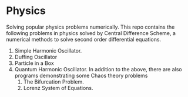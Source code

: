 # Physics
Solving popular physics problems numerically.
This repo contains the following problems in physics solved by Central Difference Scheme, a numerical methods to solve second order differential equations.
  1) Simple Harmonic Oscillator.
  2) Duffing Oscillator
  3) Particle in a Box
  4) Quantum Harmonic Oscillator.
In addition to the above, there are also programs demonstrating some Chaos theory problems
     1) The Bifurcation Problem.
     2) Lorenz System of Equations.
